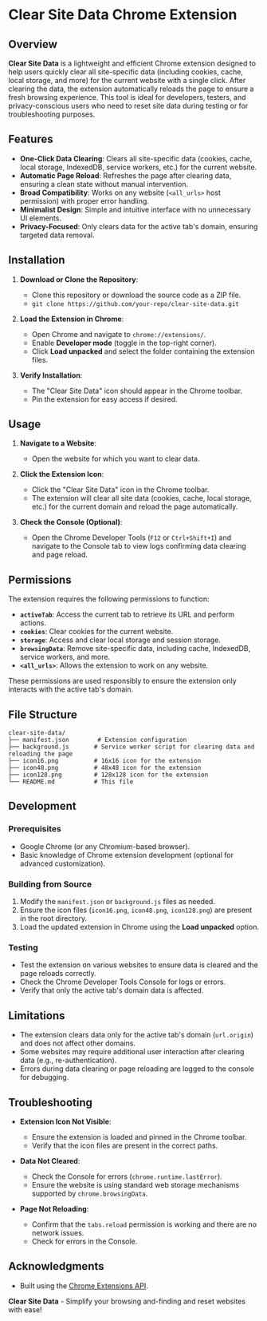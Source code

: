 # Clear Site Data Chrome Extension

## Overview

**Clear Site Data** is a lightweight and efficient Chrome extension designed to help users quickly clear all site-specific data (including cookies, cache, local storage, and more) for the current website with a single click. After clearing the data, the extension automatically reloads the page to ensure a fresh browsing experience. This tool is ideal for developers, testers, and privacy-conscious users who need to reset site data during testing or for troubleshooting purposes.

## Features

- **One-Click Data Clearing**: Clears all site-specific data (cookies, cache, local storage, IndexedDB, service workers, etc.) for the current website.
- **Automatic Page Reload**: Refreshes the page after clearing data, ensuring a clean state without manual intervention.
- **Broad Compatibility**: Works on any website (`<all_urls>` host permission) with proper error handling.
- **Minimalist Design**: Simple and intuitive interface with no unnecessary UI elements.
- **Privacy-Focused**: Only clears data for the active tab's domain, ensuring targeted data removal.

## Installation

1. **Download or Clone the Repository**:
   - Clone this repository or download the source code as a ZIP file.
   - `git clone https://github.com/your-repo/clear-site-data.git`

2. **Load the Extension in Chrome**:
   - Open Chrome and navigate to `chrome://extensions/`.
   - Enable **Developer mode** (toggle in the top-right corner).
   - Click **Load unpacked** and select the folder containing the extension files.

3. **Verify Installation**:
   - The "Clear Site Data" icon should appear in the Chrome toolbar.
   - Pin the extension for easy access if desired.

## Usage

1. **Navigate to a Website**:
   - Open the website for which you want to clear data.

2. **Click the Extension Icon**:
   - Click the "Clear Site Data" icon in the Chrome toolbar.
   - The extension will clear all site data (cookies, cache, local storage, etc.) for the current domain and reload the page automatically.

3. **Check the Console (Optional)**:
   - Open the Chrome Developer Tools (`F12` or `Ctrl+Shift+I`) and navigate to the Console tab to view logs confirming data clearing and page reload.

## Permissions

The extension requires the following permissions to function:

- **`activeTab`**: Access the current tab to retrieve its URL and perform actions.
- **`cookies`**: Clear cookies for the current website.
- **`storage`**: Access and clear local storage and session storage.
- **`browsingData`**: Remove site-specific data, including cache, IndexedDB, service workers, and more.
- **`<all_urls>`**: Allows the extension to work on any website.

These permissions are used responsibly to ensure the extension only interacts with the active tab's domain.

## File Structure

```
clear-site-data/
├── manifest.json        # Extension configuration
├── background.js       # Service worker script for clearing data and reloading the page
├── icon16.png          # 16x16 icon for the extension
├── icon48.png          # 48x48 icon for the extension
├── icon128.png         # 128x128 icon for the extension
└── README.md           # This file
```

## Development

### Prerequisites

- Google Chrome (or any Chromium-based browser).
- Basic knowledge of Chrome extension development (optional for advanced customization).

### Building from Source

1. Modify the `manifest.json` or `background.js` files as needed.
2. Ensure the icon files (`icon16.png`, `icon48.png`, `icon128.png`) are present in the root directory.
3. Load the updated extension in Chrome using the **Load unpacked** option.

### Testing

- Test the extension on various websites to ensure data is cleared and the page reloads correctly.
- Check the Chrome Developer Tools Console for logs or errors.
- Verify that only the active tab's domain data is affected.

## Limitations

- The extension clears data only for the active tab's domain (`url.origin`) and does not affect other domains.
- Some websites may require additional user interaction after clearing data (e.g., re-authentication).
- Errors during data clearing or page reloading are logged to the console for debugging.

## Troubleshooting

- **Extension Icon Not Visible**:
  - Ensure the extension is loaded and pinned in the Chrome toolbar.
  - Verify that the icon files are present in the correct paths.

- **Data Not Cleared**:
  - Check the Console for errors (`chrome.runtime.lastError`).
  - Ensure the website is using standard web storage mechanisms supported by `chrome.browsingData`.

- **Page Not Reloading**:
  - Confirm that the `tabs.reload` permission is working and there are no network issues.
  - Check for errors in the Console.


## Acknowledgments

- Built using the [Chrome Extensions API](https://developer.chrome.com/docs/extensions/).


**Clear Site Data** - Simplify your browsing and-finding and reset websites with ease!
